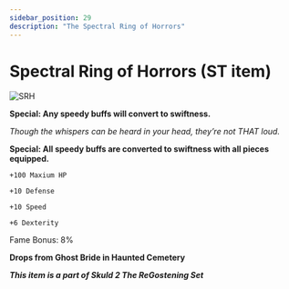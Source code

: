 ```yaml
---
sidebar_position: 29
description: "The Spectral Ring of Horrors"
---
```


# Spectral Ring of Horrors (ST item)

![SRH](https://cdn.discordapp.com/attachments/1187552567295758487/1188961669850865744/Spectral_Ring_of_Horrors.png?ex=659c6dd7&is=6589f8d7&hm=12bd0fb355861e26f75644cf06b8072426cab848bce02fe6d5b93049b8dfc709&)

**Special: Any speedy buffs will convert to swiftness.**

<i>	Though the whispers can be heard in your head, they’re not THAT loud.</i>

**Special: All speedy buffs are converted to swiftness with all pieces equipped.**

    +100 Maxium HP
    
    +10 Defense
    
    +10 Speed
    
    +6 Dexterity
    
Fame Bonus: 8%

**Drops from Ghost Bride in Haunted Cemetery**

***This item is a part of Skuld 2 The ReGostening Set***
